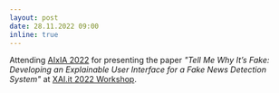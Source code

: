 ```yaml
---
layout: post
date: 28.11.2022 09:00
inline: true
---
```


Attending [AIxIA 2022](https://aixia2022.uniud.it/) for presenting the paper *"Tell Me Why It’s Fake: Developing an Explainable User Interface for a Fake News Detection System"* at [XAI.it 2022 Workshop](http://www.di.uniba.it/~swap/xai-it/call.html).